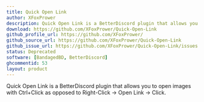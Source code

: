 ```yaml
---
title: Quick Open Link
author: XFoxPrower
description: Quick Open Link is a BetterDiscord plugin that allows you to open images with Ctrl+Click as opposed to Right-Click -> Open Link -> Click.
download: https://github.com/XFoxPrower/Quick-Open-Link
github_profile_url: https://github.com/XFoxPrower/
github_source_url: https://github.com/XFoxPrower/Quick-Open-Link
github_issue_url: https://github.com/XFoxPrower/Quick-Open-Link/issues
status: Deprecated
software: [BandagedBD, BetterDiscord]
ghcommentid: 53
layout: product
---
```

Quick Open Link is a BetterDiscord plugin that allows you to open images with Ctrl+Click as opposed to Right-Click -> Open Link -> Click.